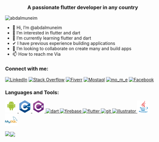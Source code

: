 <h3 align="center">A passionate flutter developer in any country </h3>
<p align="left"> <img src="https://komarev.com/ghpvc/?username=abdalmuneim&label=Profile%20views&color=0e75b6&style=flat" alt="abdalmuneim" /> </p>

- 👋 Hi, I’m @abdalmuneim
- 👀 I’m interested in flutter and dart
- 🌱 I’m currently learning flutter and dart
- ✔  I have previous experience building applications
- 💞️ I’m looking to collaborate on create many and build apps
- 📫 How to reach me Via

<h3 align="left">Connect with me:</h3>
<p align="left">
<a href="https://linkedin.com/in/abdalmuneim-mahmoud-5865bb176" target="blank"><img src="https://img.shields.io/badge/-LinkedIn-blue?style=for-the-badge&logo=linkedin&logoColor=white" alt="LinkedIn"/></a>
<a href="https://stackoverflow.com/users/16687903/abdalmuneim-mahmoud" target="blank"><img src="https://img.shields.io/badge/-Stack%20Overflow-FE7A16?style=for-the-badge&logo=stack-overflow&logoColor=white" alt="Stack Overflow"/></a>
  <a href="https://www.fiverr.com/abdalmuneimmahm?public_mode=true" target="blank"><img src="https://img.shields.io/badge/-Fiverr-1DBF73?style=for-the-badge&logo=fiverr&logoColor=white" alt="Fiverr"/></a>
<a href="https://mostaql.com/project/create?freelancer=mnem_mahmoud" target="blank"><img src="https://img.shields.io/badge/-Mostaql-067AA3?style=for-the-badge&logo=mostaql&logoColor=white" alt="Mostaql"/></a>
  <a href="https://twitter.com/mo_m_e" target="blank"><img src="https://img.shields.io/twitter/follow/mo_m_e?logo=twitter&style=for-the-badge" alt="mo_m_e" /></a>
<a href="https://www.facebook.com/ana.bplic" target="blank"><img src="https://img.shields.io/badge/-Facebook-1877F2?style=for-the-badge&logo=facebook&logoColor=white" alt="Facebook"/></a>
</p>

<h3 align="left">Languages and Tools:</h3>
<p align="left">
  <a href="https://developer.android.com" target="_blank" rel="noreferrer">
    <img src="https://raw.githubusercontent.com/devicons/devicon/master/icons/android/android-original-wordmark.svg" alt="android" width="40" height="40"/>
  </a>
  <a href="https://www.w3schools.com/cpp/" target="_blank" rel="noreferrer">
    <img src="https://raw.githubusercontent.com/devicons/devicon/master/icons/cplusplus/cplusplus-original.svg" alt="cplusplus" width="40" height="40"/>
  </a>
  <a href="https://www.w3schools.com/cs/" target="_blank" rel="noreferrer">
    <img src="https://raw.githubusercontent.com/devicons/devicon/master/icons/csharp/csharp-original.svg" alt="csharp" width="40" height="40"/>
  </a>
  <a href="https://dart.dev" target="_blank" rel="noreferrer">
    <img src="https://www.vectorlogo.zone/logos/dartlang/dartlang-icon.svg" alt="dart" width="40" height="40"/>
  </a>
  <a href="https://firebase.google.com/" target="_blank" rel="noreferrer">
    <img src="https://www.vectorlogo.zone/logos/firebase/firebase-icon.svg" alt="firebase" width="40" height="40"/>
  </a>
  <a href="https://flutter.dev" target="_blank" rel="noreferrer">
    <img src="https://www.vectorlogo.zone/logos/flutterio/flutterio-icon.svg" alt="flutter" width="40" height="40"/>
  </a>
  <a href="https://git-scm.com/" target="_blank" rel="noreferrer">
    <img src="https://www.vectorlogo.zone/logos/git-scm/git-scm-icon.svg" alt="git" width="40" height="40"/>
  </a>
  <a href="https://www.adobe.com/in/products/illustrator.html" target="_blank" rel="noreferrer">
    <img src="https://www.vectorlogo.zone/logos/adobe_illustrator/adobe_illustrator-icon.svg" alt="illustrator" width="40" height="40"/>
  </a>
  <a href="https://www.java.com" target="_blank" rel="noreferrer">
    <img src="https://raw.githubusercontent.com/devicons/devicon/master/icons/java/java-original.svg" alt="java" width="40" height="40"/>
  </a>
  <a href="https://www.mysql.com/" target="_blank" rel="noreferrer">
    <img src="https://raw.githubusercontent.com/devicons/devicon/master/icons/mysql/mysql-original-wordmark.svg" alt="mysql" width="40" height="40"/>
  </a>
</p>

<div>
  <img height="170" align="left" src="https://github-readme-stats.vercel.app/api?username=abdalmuneim&count_private=true&include_all_commits=true&show=reviews,discussions_started,discussions_answered,prs_merged,prs_merged_percentage" />
  <img align="center" src="https://github-readme-stats.vercel.app/api/top-langs/?username=abdalmuneim&layout=compact" />
</div>

